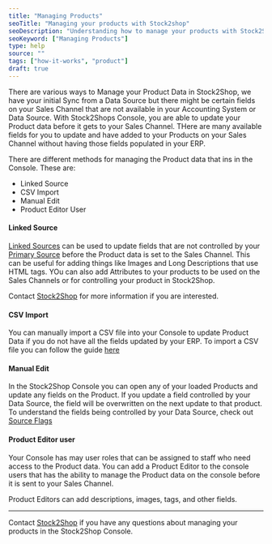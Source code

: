 ```yaml
---
title: "Managing Products"
seoTitle: "Managing your products with Stock2shop"
seoDescription: "Understanding how to manage your products with Stock2Shop and your connected systems"
seoKeyword: ["Managing Products"]
type: help
source: ""
tags: ["how-it-works", "product"]
draft: true
---
```


There are various ways to Manage your Product Data in Stock2Shop, we have your initial Sync from a Data Source but there 
might be certain fields on your Sales Channel that are not available in your Accounting System or Data Source. With Stock2Shops
Console, you are able to update your Product data before it gets to your Sales Channel. THere are many available fields 
for you to update and have added to your Products on your Sales Channel without having those fields populated in your ERP.

There are different methods for managing the Product data that ins in the Console. 
These are:

- Linked Source
- CSV Import
- Manual Edit
- Product Editor User

#### Linked Source
[Linked Sources](/help/how-to/sources/linked-sources) can be used to update fields that are not controlled by your 
[Primary Source](/help/how-to/sources/primary-sources) before the Product data is set to the Sales Channel. This can be 
useful for adding things like Images and Long Descriptions that use HTML tags. YOu can also add Attributes to your products
to be used on the Sales Channels or for controlling your product in Stock2Shop.

Contact [Stock2Shop](mailto:sales@stock2shop.com) for more information if you are interested.


#### CSV Import
You can manually import a CSV file into your Console to update Product Data if you do not have all the fields updated
by your ERP. To import a CSV file you can follow the guide [here](/help/how-to/sources/primary-sources)

#### Manual Edit
In the Stock2Shop Console you can open any of your loaded Products and update any fields on the Product. If you update
a field controlled by your Data Source, the field will be overwritten on the next update to that product. To understand
the fields being controlled by your Data Source, check out [Source Flags](/help/how-to/sources/source-flags)


#### Product Editor user
Your Console has may user roles that can be assigned to staff who need access to the Product data. You can add a Product 
Editor to the console users that has the ability to manage the Product data on the console before it is sent to your 
Sales Channel.

Product Editors can add descriptions, images, tags, and other fields.

---

Contact [Stock2Shop](mailto:support@stock2shop.com) if you have any questions about managing your products in the 
Stock2Shop Console.
